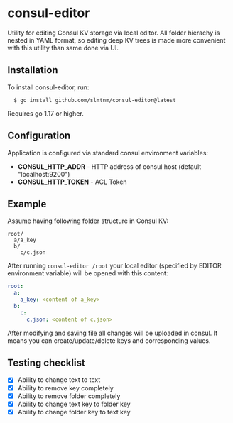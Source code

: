 # consul-editor

Utility for editing Consul KV storage via local editor. All folder 
hierachy is nested in YAML format, so editing deep KV trees is made 
more convenient with this utility than same done via UI.

## Installation
To install consul-editor, run:
```console
  $ go install github.com/slmtnm/consul-editor@latest
```
Requires go 1.17 or higher.

## Configuration

Application is configured via standard consul environment variables:

* **CONSUL_HTTP_ADDR** - HTTP address of consul host (default "localhost:9200")
* **CONSUL_HTTP_TOKEN** - ACL Token

## Example
Assume having following folder structure in Consul KV:
```
root/
  a/a_key
  b/
    c/c.json
```

After running `consul-editor /root` your local editor (specified by 
EDITOR environment variable) will be opened with this content:
```yaml
root:
  a:
    a_key: <content of a_key>
  b:
    c:
      c.json: <content of c.json>
```

After modifying and saving file all changes will be uploaded in consul. It
means you can create/update/delete keys and corresponding values.

## Testing checklist

- [x] Ability to change text to text
- [x] Ability to remove key completely
- [x] Ability to remove folder completely
- [x] Ability to change text key to folder key
- [x] Ability to change folder key to text key